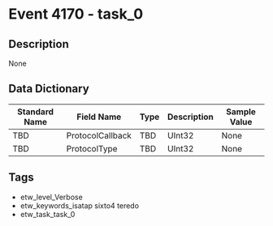 # Event 4170 - task_0

## Description
None

## Data Dictionary
|Standard Name|Field Name|Type|Description|Sample Value|
|---|---|---|---|---|
|TBD|ProtocolCallback|TBD|UInt32|None|None|
|TBD|ProtocolType|TBD|UInt32|None|None|

## Tags
* etw_level_Verbose
* etw_keywords_isatap sixto4 teredo
* etw_task_task_0
